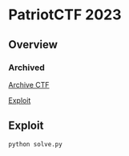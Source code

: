 # PatriotCTF 2023

## Overview

### Archived
[Archive CTF](https://github.com/sajjadium/ctf-archives/blob/main/ctfs/PatriotCTF/2023/pwn/printshop/printshop)

[Exploit](https://github.com/MasonCompetitiveCyber/PatriotCTF2023/blob/main/pwn/printshop/solve.py)


## Exploit
```
python solve.py
```
